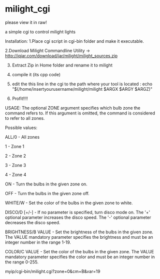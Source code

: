 # milight_cgi
please view it in raw!

a simple cgi to control milight lights

Installation:
1.Place cgi script in cgi-bin folder and make it executable.

2.Download Milight Commandline Utility ->   http://iqjar.com/download/jar/milight/milight_sources.zip

3. Extract Zip in Home folder and rename it to milight

4. compile it (its cpp code)

5. edit the this line in the cgi to the path where your tool is located :  echo "$(/home/insertyourusername/milight/milight $ARGX $ARGY $ARGZ)"

6. Profit!!!!

USAGE:
The optional ZONE argument specifies which bulb zone the command refers to.
If this argument is omitted, the command is considered to refer to all zones.

Possible values:

  ALL/0 - All zones

  1     - Zone 1

  2     - Zone 2

  3     - Zone 3

  4     - Zone 4
  
  ON                 - Turn the bulbs in the given zone on. 

  OFF                - Turn the bulbs in the given zone off.

  WHITE/W            - Set the color of the bulbs in the given zone to white.

  DISCO/D [+/-]      - If no parameter is specified, turn disco mode on.
                       The '+' optional parameter increases the disco speed.
                       The '-' optional parameter decreases the disco speed.

  BRIGHTNESS/B VALUE - Set the brightness of the bulbs in the given zone.
                       The VALUE mandatory parameter specifies the brightness
                       and must be an integer number in the range 1-19.

  COLOR/C VALUE      - Set the color of the bulbs in the given zone.
                       The VALUE mandatory parameter specifies the color
                       and must be an integer number in the range 0-255.

myip/cgi-bin/milight.cgi?zone=0&cm=B&var=19

